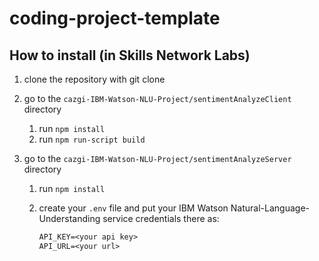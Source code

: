# coding-project-template



## How to install (in Skills Network Labs)

1. clone the repository with git clone

2. go to the `cazgi-IBM-Watson-NLU-Project/sentimentAnalyzeClient` directory

   1. run `npm install`
   2. run `npm run-script build`

3. go to the `cazgi-IBM-Watson-NLU-Project/sentimentAnalyzeServer` directory

   1. run `npm install`

   2. create your `.env` file and put your IBM Watson Natural-Language-Understanding service credentials there as:
      ```txt
      API_KEY=<your api key>
      API_URL=<your url>
      ```
